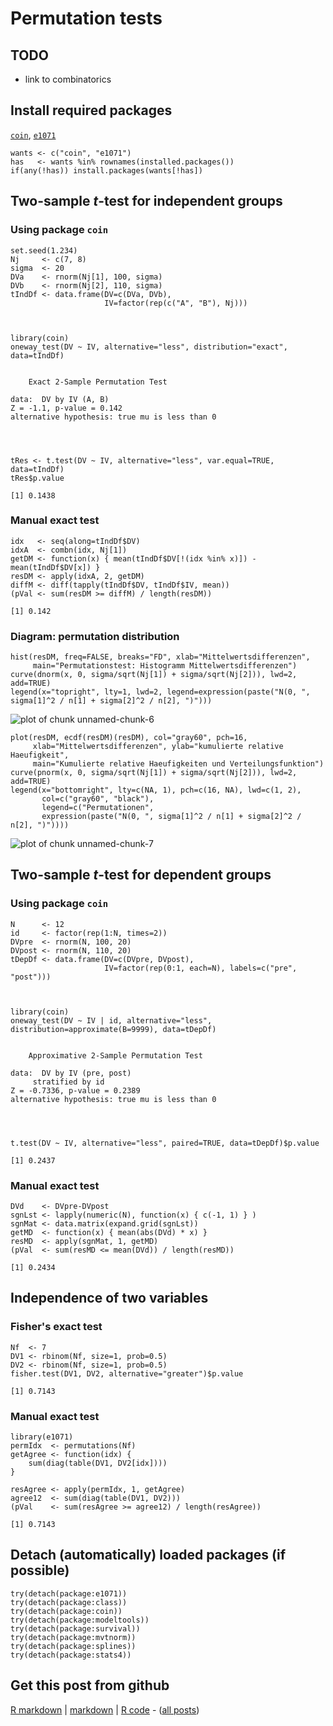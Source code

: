 Permutation tests
=========================

TODO
-------------------------

 - link to combinatorics

Install required packages
-------------------------

[`coin`](http://cran.r-project.org/package=coin), [`e1071`](http://cran.r-project.org/package=e1071)


    wants <- c("coin", "e1071")
    has   <- wants %in% rownames(installed.packages())
    if(any(!has)) install.packages(wants[!has])


Two-sample $t$-test for independent groups
-------------------------
    
### Using package `coin`
    

    set.seed(1.234)
    Nj     <- c(7, 8)
    sigma  <- 20
    DVa    <- rnorm(Nj[1], 100, sigma)
    DVb    <- rnorm(Nj[2], 110, sigma)
    tIndDf <- data.frame(DV=c(DVa, DVb),
                         IV=factor(rep(c("A", "B"), Nj)))



    library(coin)
    oneway_test(DV ~ IV, alternative="less", distribution="exact", data=tIndDf)

    
    	Exact 2-Sample Permutation Test
    
    data:  DV by IV (A, B) 
    Z = -1.1, p-value = 0.142
    alternative hypothesis: true mu is less than 0 
    



    tRes <- t.test(DV ~ IV, alternative="less", var.equal=TRUE, data=tIndDf)
    tRes$p.value

    [1] 0.1438


### Manual exact test


    idx   <- seq(along=tIndDf$DV)
    idxA  <- combn(idx, Nj[1])
    getDM <- function(x) { mean(tIndDf$DV[!(idx %in% x)]) - mean(tIndDf$DV[x]) }
    resDM <- apply(idxA, 2, getDM)
    diffM <- diff(tapply(tIndDf$DV, tIndDf$IV, mean))
    (pVal <- sum(resDM >= diffM) / length(resDM))

    [1] 0.142


### Diagram: permutation distribution


    hist(resDM, freq=FALSE, breaks="FD", xlab="Mittelwertsdifferenzen",
         main="Permutationstest: Histogramm Mittelwertsdifferenzen")
    curve(dnorm(x, 0, sigma/sqrt(Nj[1]) + sigma/sqrt(Nj[2])), lwd=2, add=TRUE)
    legend(x="topright", lty=1, lwd=2, legend=expression(paste("N(0, ", sigma[1]^2 / n[1] + sigma[2]^2 / n[2], ")")))

![plot of chunk unnamed-chunk-6](figure/unnamed-chunk-6.png) 



    plot(resDM, ecdf(resDM)(resDM), col="gray60", pch=16,
         xlab="Mittelwertsdifferenzen", ylab="kumulierte relative Haeufigkeit",
         main="Kumulierte relative Haeufigkeiten und Verteilungsfunktion")
    curve(pnorm(x, 0, sigma/sqrt(Nj[1]) + sigma/sqrt(Nj[2])), lwd=2, add=TRUE)
    legend(x="bottomright", lty=c(NA, 1), pch=c(16, NA), lwd=c(1, 2),
           col=c("gray60", "black"),
           legend=c("Permutationen",
           expression(paste("N(0, ", sigma[1]^2 / n[1] + sigma[2]^2 / n[2], ")"))))

![plot of chunk unnamed-chunk-7](figure/unnamed-chunk-7.png) 


Two-sample $t$-test for dependent groups
-------------------------

### Using package `coin`


    N      <- 12
    id     <- factor(rep(1:N, times=2))
    DVpre  <- rnorm(N, 100, 20)
    DVpost <- rnorm(N, 110, 20)
    tDepDf <- data.frame(DV=c(DVpre, DVpost),
                         IV=factor(rep(0:1, each=N), labels=c("pre", "post")))



    library(coin)
    oneway_test(DV ~ IV | id, alternative="less", distribution=approximate(B=9999), data=tDepDf)

    
    	Approximative 2-Sample Permutation Test
    
    data:  DV by IV (pre, post) 
    	 stratified by id 
    Z = -0.7336, p-value = 0.2389
    alternative hypothesis: true mu is less than 0 
    



    t.test(DV ~ IV, alternative="less", paired=TRUE, data=tDepDf)$p.value

    [1] 0.2437


### Manual exact test


    DVd    <- DVpre-DVpost
    sgnLst <- lapply(numeric(N), function(x) { c(-1, 1) } )
    sgnMat <- data.matrix(expand.grid(sgnLst))
    getMD  <- function(x) { mean(abs(DVd) * x) }
    resMD  <- apply(sgnMat, 1, getMD)
    (pVal  <- sum(resMD <= mean(DVd)) / length(resMD))

    [1] 0.2434


Independence of two variables
-------------------------

### Fisher's exact test

    Nf  <- 7
    DV1 <- rbinom(Nf, size=1, prob=0.5)
    DV2 <- rbinom(Nf, size=1, prob=0.5)
    fisher.test(DV1, DV2, alternative="greater")$p.value

    [1] 0.7143


### Manual exact test


    library(e1071)
    permIdx  <- permutations(Nf)
    getAgree <- function(idx) {
        sum(diag(table(DV1, DV2[idx])))
    }
    
    resAgree <- apply(permIdx, 1, getAgree)
    agree12  <- sum(diag(table(DV1, DV2)))
    (pVal    <- sum(resAgree >= agree12) / length(resAgree))

    [1] 0.7143


Detach (automatically) loaded packages (if possible)
-------------------------


    try(detach(package:e1071))
    try(detach(package:class))
    try(detach(package:coin))
    try(detach(package:modeltools))
    try(detach(package:survival))
    try(detach(package:mvtnorm))
    try(detach(package:splines))
    try(detach(package:stats4))


Get this post from github
----------------------------------------------

[R markdown](https://github.com/dwoll/RExRepos/raw/master/Rmd/resamplingPerm.Rmd) | [markdown](https://github.com/dwoll/RExRepos/raw/master/md/resamplingPerm.md) | [R code](https://github.com/dwoll/RExRepos/raw/master/R/resamplingPerm.R) - ([all posts](https://github.com/dwoll/RExRepos))
